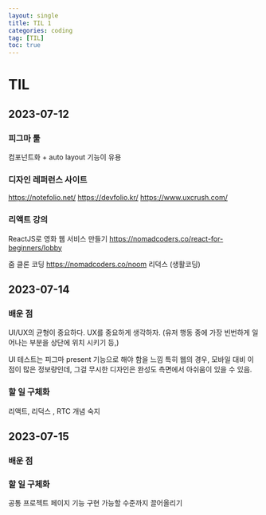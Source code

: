 ```yaml
---
layout: single
title: TIL 1
categories: coding
tag: [TIL]
toc: true
---
```


# TIL

## 2023-07-12

### 피그마 툴

컴포넌트화 + auto layout 기능이 유용

### 디자인 레퍼런스 사이트

https://notefolio.net/
https://devfolio.kr/
https://www.uxcrush.com/

### 리액트 강의

ReactJS로 영화 웹 서비스 만들기
https://nomadcoders.co/react-for-beginners/lobby

줌 클론 코딩
https://nomadcoders.co/noom
리덕스 (생활코딩)

## 2023-07-14

### 배운 점

UI/UX의 균형이 중요하다.
UX를 중요하게 생각하자.
(유저 행동 중에 가장 빈번하게 일어나는 부분을 상단에 위치 시키기 등,)

UI 테스트는 피그마 present 기능으로 해야 함을 느낌
특히 웹의 경우, 모바일 대비 이점이 많은 정보량인데, 그걸 무시한 디자인은
완성도 측면에서 아쉬움이 있을 수 있음.

### 할 일 구체화

리액트, 리덕스 , RTC 개념 숙지

## 2023-07-15

### 배운 점

### 할 일 구체화

공통 프로젝트 페이지 기능 구현 가능할 수준까지 끌어올리기
